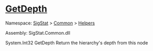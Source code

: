 # [GetDepth](./HierarchyElement-100664011.md)

Namespace: [SigStat]() > [Common](./../../README.md) > [Helpers](./../README.md)

Assembly: SigStat.Common.dll

System.Int32   GetDepth    Return the hierarchy's depth from this node
